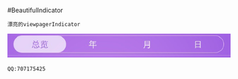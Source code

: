 #BeautifulIndicator

	漂亮的viewpagerIndicator

![](https://github.com/g707175425/BeautifulIndicator/blob/master/indicator.png)


	QQ:707175425